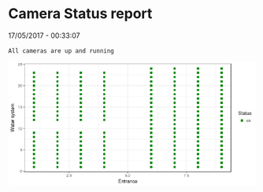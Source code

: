 Camera Status report
================
17/05/2017 - 00:33:07

    All cameras are up and running

![](camreport_files/figure-markdown_github/unnamed-chunk-2-1.png)
